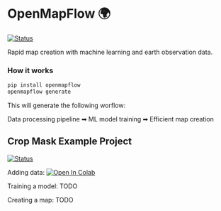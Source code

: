 # OpenMapFlow 🌍

[![Status](https://github.com/nasaharvest/openmapflow/actions/workflows/ci.yml/badge.svg)](https://github.com/nasaharvest/openmapflow/actions/workflows/ci.yml)

Rapid map creation with machine learning and earth observation data.


### How it works
```bash
pip install openmapflow
openmapflow generate
```
This will generate the following worflow: 

Data processing pipeline ➡ ML model training ➡ Efficient map creation

## Crop Mask Example Project

[![Status](https://github.com/nasaharvest/openmapflow/actions/workflows/crop-mask-example.yml/badge.svg)](https://github.com/nasaharvest/openmapflow/actions/workflows/crop-mask-example.yml)

Adding data: [![Open In Colab](https://colab.research.google.com/assets/colab-badge.svg)](https://colab.research.google.com/github/nasaharvest/openmapflow/blob/main/crop-mask-example/notebooks/new_data.ipynb) 

Training a model: TODO

Creating a map: TODO
